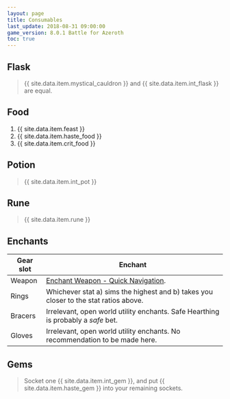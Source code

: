 ```yaml
---
layout: page
title: Consumables
last_update: 2018-08-31 09:00:00
game_version: 8.0.1 Battle for Azeroth
toc: true
---
```


## Flask
> {{ site.data.item.mystical_cauldron }} and {{ site.data.item.int_flask }} are equal.

## Food
1. {{ site.data.item.feast }}
1. {{ site.data.item.haste_food }}
1. {{ site.data.item.crit_food }}

## Potion
> {{ site.data.item.int_pot }}

## Rune
> {{ site.data.item.rune }}

## Enchants

Gear slot | Enchant
--- | ---
Weapon | <a href="https://bfa.wowhead.com/item=159786/enchant-weapon-quick-navigation">Enchant Weapon - Quick Navigation</a>.
Rings | Whichever stat a) sims the highest and b) takes you closer to the stat ratios above.
Bracers | Irrelevant, open world utility enchants. Safe Hearthing is probably a *safe* bet.
Gloves | Irrelevant, open world utility enchants. No recommendation to be made here.

## Gems

> Socket one {{ site.data.item.int_gem }}, and put {{ site.data.item.haste_gem }} into your remaining sockets.